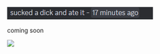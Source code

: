 <img src="https://raw.githubusercontent.com/vanadium-games/vanadium/main/.github/stuff/logo.png">
<p>coming soon</p>

<div style="margin: 10;">
  <a href="https://discord.gg/k2YH8DVgPW"><img height="50" src="https://github.com/vanadium-games/.github/assets/83834491/8ca19f95-63f7-4d46-a7e9-e5439359e4c4"></a> 
</div>
